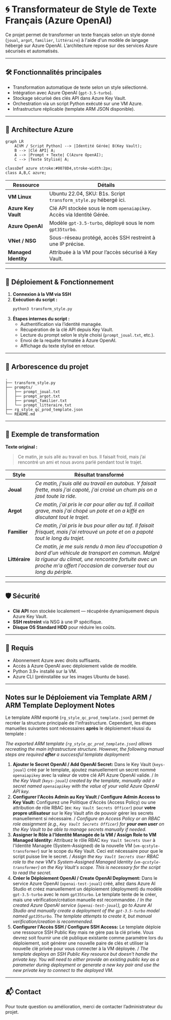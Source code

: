 # 🌀 Transformateur de Style de Texte Français (Azure OpenAI)

Ce projet permet de transformer un texte français selon un style donné (`joual`, `argot`, `familier`, `littéraire`) à l'aide d'un modèle de langage hébergé sur Azure OpenAI. L’architecture repose sur des services Azure sécurisés et automatisés.

---

## 🛠️ Fonctionnalités principales

- Transformation automatique de texte selon un style sélectionné.
- Intégration avec Azure OpenAI (`gpt-3.5-turbo`).
- Stockage sécurisé des clés API dans Azure Key Vault.
- Orchestration via un script Python exécuté sur une VM Azure.
- Infrastructure réplicable (template ARM JSON disponible).

---

## 🔧 Architecture Azure

```mermaid
graph LR
    A[VM / Script Python] --> |Identité Gérée| B(Key Vault);
    B --> |Clé API| A;
    A --> |Prompt + Texte| C(Azure OpenAI);
    C --> |Texte Stylisé| A;

classDef azure stroke:#0078D4,stroke-width:2px;
class A,B,C azure;
```

| Ressource           | Détails                                                                 |
|---------------------|-------------------------------------------------------------------------|
| **VM Linux**        | Ubuntu 22.04, SKU: B1s. Script `transform_style.py` hébergé ici.        |
| **Azure Key Vault** | Clé API stockée sous le nom `openaiapikey`. Accès via Identité Gérée.  |
| **Azure OpenAI**    | Modèle `gpt-3.5-turbo`, déployé sous le nom `gpt35turbo`.               |
| **VNet / NSG**      | Sous-réseau protégé, accès SSH restreint à une IP précise.              |
| **Managed Identity**| Attribuée à la VM pour l’accès sécurisé à Key Vault.                    |

---

## 🚀 Déploiement & Fonctionnement

1. **Connexion à la VM via SSH**
2. **Exécution du script :**
   ```bash
   python3 transform_style.py
   ```
3. **Étapes internes du script :**
   - Authentification via l’identité managée.
   - Récupération de la clé API depuis Key Vault.
   - Lecture du prompt selon le style choisi (`prompt_joual.txt`, etc.).
   - Envoi de la requête formatée à Azure OpenAI.
   - Affichage du texte stylisé en retour.

---

## 📁 Arborescence du projet

```
.
├── transform_style.py
├── prompts/
│   ├── prompt_joual.txt
│   ├── prompt_argot.txt
│   ├── prompt_familier.txt
│   └── prompt_litteraire.txt
├── rg_style_qc_prod_template.json 
└── README.md
```

---

## 📌 Exemple de transformation

**Texte original :**  
> Ce matin, je suis allé au travail en bus. Il faisait froid, mais j’ai rencontré un ami et nous avons parlé pendant tout le trajet.

| Style       | Résultat transformé |
|-------------|---------------------|
| **Joual**   | _Ce matin, j'suis allé au travail en autobus. Y faisait frette, mais j'ai capoté, j'ai croisé un chum pis on a jasé toute la ride._ |
| **Argot**   | _Ce matin, j'ai pris le car pour aller au taf. Il caillait grave, mais j'ai chopé un pote et on a kiffé en discutant tout le trajet._ |
| **Familier**| _Ce matin, j'ai pris le bus pour aller au taf. Il faisait frisquet, mais j'ai retrouvé un pote et on a papoté tout le long du trajet._ |
| **Littéraire** | _Ce matin, je me suis rendu à mon lieu d'occupation à bord d'un véhicule de transport en commun. Malgré la rigueur du climat, une rencontre fortuite avec un proche m'a offert l'occasion de converser tout au long du périple._ |

---

## 🛡️ Sécurité

- **Clé API** non stockée localement — récupérée dynamiquement depuis Azure Key Vault.
- **SSH restreint** via NSG à une IP spécifique.
- **Disque OS Standard HDD** pour réduire les coûts.

---

## 📄 Requis

- Abonnement Azure avec droits suffisants.
- Accès à Azure OpenAI avec déploiement valide de modèle.
- Python 3.9+ installé sur la VM.
- Azure CLI (préinstallée sur les images Ubuntu de base).

---

## Notes sur le Déploiement via Template ARM / ARM Template Deployment Notes

Le template ARM exporté (`rg_style_qc_prod_template.json`) permet de recréer la structure principale de l'infrastructure. Cependant, les étapes manuelles suivantes sont nécessaires **après** le déploiement réussi du template :

*The exported ARM template (`rg_style_qc_prod_template.json`) allows recreating the main infrastructure structure. However, the following manual steps are required **after** a successful template deployment:*

1.  **Ajouter le Secret OpenAI / Add OpenAI Secret:** Dans le Key Vault (`keys-joual`) créé par le template, ajoutez manuellement un secret nommé `openaiapikey` avec la valeur de votre clé API Azure OpenAI valide. / *In the Key Vault (`keys-joual`) created by the template, manually add a secret named `openaiapikey` with the value of your valid Azure OpenAI API key.*
2.  **Configurer l'Accès Admin au Key Vault / Configure Admin Access to Key Vault:** Configurez une Politique d'Accès (Access Policy) ou une attribution de rôle RBAC (ex: `Key Vault Secrets Officer`) pour **votre propre utilisateur** sur le Key Vault afin de pouvoir gérer les secrets manuellement si nécessaire. / *Configure an Access Policy or an RBAC role assignment (e.g., `Key Vault Secrets Officer`) for **your own user** on the Key Vault to be able to manage secrets manually if needed.*
3.  **Assigner le Rôle à l'Identité Managée de la VM / Assign Role to VM Managed Identity:** Attribuez le rôle RBAC `Key Vault Secrets User` à l'Identité Managée (System-Assigned) de la nouvelle VM (`vm-qcstyle-transformer`) sur le scope du Key Vault. Ceci est nécessaire pour que le script puisse lire le secret. / *Assign the `Key Vault Secrets User` RBAC role to the new VM's System-Assigned Managed Identity (`vm-qcstyle-transformer`) on the Key Vault's scope. This is necessary for the script to read the secret.*
4.  **Créer le Déploiement OpenAI / Create OpenAI Deployment:** Dans le service Azure OpenAI (`openai-test-joual`) créé, allez dans Azure AI Studio et créez manuellement un déploiement (deployment) du modèle `gpt-3.5-turbo` avec le nom `gpt35turbo`. Le template tente de le créer, mais une vérification/création manuelle est recommandée. / *In the created Azure OpenAI service (`openai-test-joual`), go to Azure AI Studio and manually create a deployment of the `gpt-3.5-turbo` model named `gpt35turbo`. The template attempts to create it, but manual verification/creation is recommended.*
5.  **Configurer l'Accès SSH / Configure SSH Access:** Le template déploie une ressource SSH Public Key mais ne gère pas la clé privée. Vous devrez soit fournir une clé publique existante comme paramètre lors du déploiement, soit générer une nouvelle paire de clés et utiliser la nouvelle clé privée pour vous connecter à la VM déployée. / *The template deploys an SSH Public Key resource but doesn't handle the private key. You will need to either provide an existing public key as a parameter during deployment or generate a new key pair and use the new private key to connect to the deployed VM.*

 ---

## 📬 Contact

Pour toute question ou amélioration, merci de contacter l’administrateur du projet.

